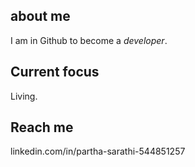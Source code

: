 ## about me
I am in Github to become a *developer*.

## Current focus
Living.

## Reach me
linkedin.com/in/partha-sarathi-544851257
